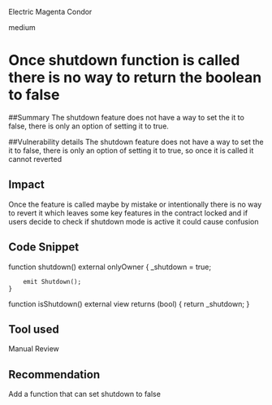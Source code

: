 Electric Magenta Condor

medium

# Once shutdown function is called there is no way to return the boolean to false
##Summary
The shutdown feature does not have a way to set the it to false, there is only an option of setting it to true.

##Vulnerability details
The shutdown feature does not have a way to set the it to false, there is only an option of setting it to true, so once it is called it cannot reverted 

## Impact
Once the feature is called maybe by mistake or intentionally  there is no way to revert it which leaves some key features in the contract locked and if users decide to check if shutdown mode is active it could cause confusion
## Code Snippet
 function shutdown() external onlyOwner {
        _shutdown = true;

        emit Shutdown();
    }

function isShutdown() external view returns (bool) {
        return _shutdown;
    }
## Tool used

Manual Review

## Recommendation
Add a function that can set shutdown to false